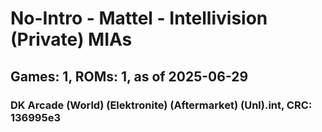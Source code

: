 # No-Intro - Mattel - Intellivision (Private) MIAs
## Games: 1, ROMs: 1, as of 2025-06-29

### DK Arcade (World) (Elektronite) (Aftermarket) (Unl).int, CRC: 136995e3
